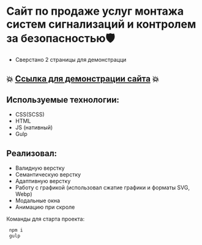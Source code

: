 # Сайт по продаже услуг монтажа систем сигнализаций и контролем за безопасностью🛡
- Сверстано 2 страницы для демонстрацци 

## :boom: [Ссылка для демонстрации сайта](https://hkiper.github.io/frontier/)  :boom:

## Используемые технологии:
- CSS(SCSS)
- HTML
- JS (нативный)
- Gulp

## Реализовал:
- Валидную верстку
- Семантическую верстку
- Адаптивную верстку
- Работу с графикой (использовал сжатие графики и форматы SVG, Webp)
- Модальные окна
- Анимацию при скроле 

Команды для старта проекта:
~~~java script
 npm i
 gulp
~~~
